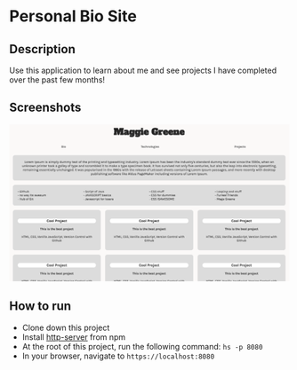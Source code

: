 # Personal Bio Site

## Description
Use this application to learn about me and see projects I have completed over the past few months!

## Screenshots
![Personal-Bio-Site Preview](https://raw.githubusercontent.com/maggieisgreene/personal-bio-site/master/screenshots/personal-bio-preview.png)

## How to run
* Clone down this project
* Install [http-server](https://www.npmjs.com/package/http-server) from npm
* At the root of this project, run the following command: `hs -p 8080`
* In your browser, navigate to `https://localhost:8080`
